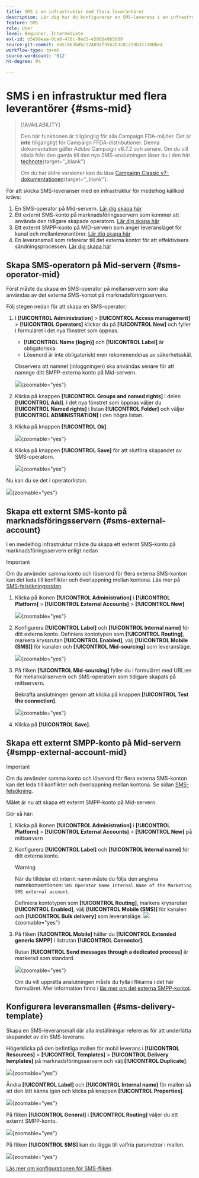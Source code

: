 ```yaml
---
title: SMS i en infrastruktur med flera leverantörer
description: Lär dig hur du konfigurerar en SMS-leverans i en infrastruktur med flera leverantörer
feature: SMS
role: User
level: Beginner, Intermediate
exl-id: b5eb9eaa-0ca8-478c-9ed5-e5006e9b5609
source-git-commit: ea51863bdbc22489af35b2b3c81259b327380be4
workflow-type: tm+mt
source-wordcount: '612'
ht-degree: 0%

---
```


# SMS i en infrastruktur med flera leverantörer {#sms-mid}

>[!AVAILABILITY]
>
>Den här funktionen är tillgänglig för alla Campaign FDA-miljöer. Det är **inte** tillgängligt för Campaign FFDA-distributioner. Denna dokumentation gäller Adobe Campaign v8.7.2 och senare. Om du vill växla från den gamla till den nya SMS-anslutningen läser du i den här [technote](https://experienceleague.adobe.com/docs/campaign/technotes-ac/tn-new/sms-migration){target="_blank"}
>
>Om du har äldre versioner kan du läsa [Campaign Classic v7-dokumentationen](https://experienceleague.adobe.com/en/docs/campaign-classic/using/sending-messages/sending-messages-on-mobiles/sms-set-up/sms-set-up){target="_blank"}.

För att skicka SMS-leveranser med en infrastruktur för medelhög källkod krävs:

1. En SMS-operator på Mid-servern. [Lär dig skapa här](#sms-operator-mid)
1. Ett externt SMS-konto på marknadsföringsservern som kommer att använda den tidigare skapade operatorn. [Lär dig skapa här](#sms-external-account)
1. Ett externt SMPP-konto på MID-servern som anger leveransläget för kanal och mellanleverantörer. [Lär dig skapa här](#smpp-external-account-mid)
1. En leveransmall som refererar till det externa kontot för att effektivisera sändningsprocessen. [Lär dig skapa här](#sms-delivery-template)

## Skapa SMS-operatorn på Mid-servern {#sms-operator-mid}

Först måste du skapa en SMS-operator på mellanservern som ska användas av det externa SMS-kontot på marknadsföringsservern.

Följ stegen nedan för att skapa en SMS-operator:

1. I **[!UICONTROL Administration]** > **[!UICONTROL Access management]** > **[!UICONTROL Operators]** klickar du på **[!UICONTROL New]** och fyller i formuläret i det nya fönstret som öppnas.

   * **[!UICONTROL Name (login)]** och **[!UICONTROL Label]** är obligatoriska.
   * Lösenord är inte obligatoriskt men rekommenderas av säkerhetsskäl.

   Observera att namnet (inloggningen) ska användas senare för att namnge ditt SMPP-externa konto på Mid-servern.

   ![](assets/smsoperator_mid.png){zoomable="yes"}

1. Klicka på knappen **[!UICONTROL Groups and named rights]** i delen **[!UICONTROL Add]**.
I det nya fönstret som öppnas väljer du **[!UICONTROL Named rights]** i listan **[!UICONTROL Folder]** och väljer **[!UICONTROL ADMINISTRATION]** i den högra listan.

1. Klicka på knappen **[!UICONTROL Ok]**.

   ![](assets/smsoperator_rights.png){zoomable="yes"}

1. Klicka på knappen **[!UICONTROL Save]** för att slutföra skapandet av SMS-operatorn.

   ![](assets/smsoperator_save.png){zoomable="yes"}

Nu kan du se det i operatorlistan.

![](assets/smsoperator_list.png){zoomable="yes"}

## Skapa ett externt SMS-konto på marknadsföringsservern {#sms-external-account}

I en medelhög infrastruktur måste du skapa ett externt SMS-konto på marknadsföringsservern enligt nedan

>[!IMPORTANT]
>
>Om du använder samma konto och lösenord för flera externa SMS-konton kan det leda till konflikter och överlappning mellan kontona. Läs mer på [SMS-felsökningssidan](smpp-connection.md#sms-troubleshooting).

1. Klicka på ikonen **[!UICONTROL Administration]** i **[!UICONTROL Platform]** > **[!UICONTROL External Accounts]** > **[!UICONTROL New]**

   ![](assets/sms_extaccount.png){zoomable="yes"}

1. Konfigurera **[!UICONTROL Label]** och **[!UICONTROL Internal name]** för ditt externa konto. Definiera kontotypen som **[!UICONTROL Routing]**, markera kryssrutan **[!UICONTROL Enabled]**, välj **[!UICONTROL Mobile (SMS)]** för kanalen och **[!UICONTROL Mid-sourcing]** som leveransläge.

   ![](assets/mid_smsextaccount.png){zoomable="yes"}

1. På fliken **[!UICONTROL Mid-sourcing]** fyller du i formuläret med URL:en för mellankällservern och SMS-operatorn som tidigare skapats på mittservern.

   Bekräfta anslutningen genom att klicka på knappen **[!UICONTROL Test the connection]**.

   ![](assets/midtab_smsextaccount.png){zoomable="yes"}

1. Klicka på **[!UICONTROL Save]**.

## Skapa ett externt SMPP-konto på Mid-servern {#smpp-external-account-mid}

>[!IMPORTANT]
>
>Om du använder samma konto och lösenord för flera externa SMS-konton kan det leda till konflikter och överlappning mellan kontona. Se sidan [SMS-felsökning](smpp-connection.md#sms-troubleshooting).

Målet är nu att skapa ett externt SMPP-konto på Mid-servern.

Gör så här:

1. Klicka på ikonen **[!UICONTROL Administration]** i **[!UICONTROL Platform]** > **[!UICONTROL External Accounts]** > **[!UICONTROL New]** på mittservern

1. Konfigurera **[!UICONTROL Label]** och **[!UICONTROL Internal name]** för ditt externa konto.

   >[!WARNING]
   >
   >När du tilldelar ett internt namn måste du följa den angivna namnkonventionen: `SMS Operator Name_Internal Name of the Marketing SMS external account`.
   >

   Definiera kontotypen som **[!UICONTROL Routing]**, markera kryssrutan **[!UICONTROL Enabled]**, välj **[!UICONTROL Mobile (SMS)]** för kanalen och **[!UICONTROL Bulk delivery]** som leveransläge.
   ![](assets/mid_extaccount.png){zoomable="yes"}

1. På fliken **[!UICONTROL Mobile]** håller du **[!UICONTROL Extended generic SMPP]** i listrutan **[!UICONTROL Connector]**.

   Rutan **[!UICONTROL Send messages through a dedicated process]** är markerad som standard.

   ![](assets/sms_extaccount_connector.png){zoomable="yes"}

   Om du vill upprätta anslutningen måste du fylla i flikarna i det här formuläret. Mer information finns i [läs mer om det externa SMPP-kontot](smpp-external-account.md#smpp-connection-settings).

## Konfigurera leveransmallen {#sms-delivery-template}

Skapa en SMS-leveransmall där alla inställningar refereras för att underlätta skapandet av din SMS-leverans.

Högerklicka på den befintliga mallen för mobil leverans i **[!UICONTROL Resources]** > **[!UICONTROL Templates]** > **[!UICONTROL Delivery templates]** på marknadsföringsservern och välj **[!UICONTROL Duplicate]**.

![](assets/sms_template_duplicate.png){zoomable="yes"}

Ändra **[!UICONTROL Label]** och **[!UICONTROL Internal name]** för mallen så att den lätt känns igen och klicka på knappen **[!UICONTROL Properties]**.

![](assets/sms_template_name.png){zoomable="yes"}

På fliken **[!UICONTROL General]** i **[!UICONTROL Routing]** väljer du ett externt SMPP-konto.

![](assets/mid_template.png){zoomable="yes"}

På fliken **[!UICONTROL SMS]** kan du lägga till valfria parametrar i mallen.

![](assets/sms_template_properties.png){zoomable="yes"}

[Läs mer om konfigurationen för SMS-fliken](sms-delivery-settings.md).
